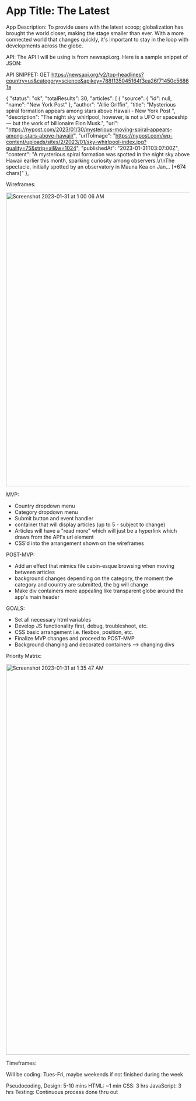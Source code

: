
# App Title: The Latest

App Description: To provide users with the latest scoop; globalization has brought the world closer, making the stage smaller than ever. With a more connected world that changes quickly, it's important to stay in the loop with developments across the globe. 

API: The API I will be using is from newsapi.org. Here is a sample snippet of JSON: 

API SNIPPET: GET https://newsapi.org/v2/top-headlines?country=us&category=science&apikey=788f135045164f3ea26f71450c56861a

{
  "status": "ok",
  "totalResults": 30,
  "articles": [
    {
      "source": {
        "id": null,
        "name": "New York Post"
      },
      "author": "Allie Griffin",
      "title": "Mysterious spiral formation appears among stars above Hawaii - New York Post ",
      "description": "The night sky whirlpool, however, is not a UFO or spaceship — but the work of billionaire Elon Musk.",
      "url": "https://nypost.com/2023/01/30/mysterious-moving-spiral-appears-among-stars-above-hawaii/",
      "urlToImage": "https://nypost.com/wp-content/uploads/sites/2/2023/01/sky-whirlpool-index.jpg?quality=75&strip=all&w=1024",
      "publishedAt": "2023-01-31T03:07:00Z",
      "content": "A mysterious spiral formation was spotted in the night sky above Hawaii earlier this month, sparking curiosity among observers.\r\nThe spectacle, initially spotted by an observatory in Mauna Kea on Jan… [+674 chars]"
    },
   
Wireframes:
    
<img width="803" alt="Screenshot 2023-01-31 at 1 00 06 AM" src="https://user-images.githubusercontent.com/114048369/215678951-b3f42fbd-0774-47af-930b-a7ec794d5caa.png">

MVP: 

* Country dropdown menu
* Category dropdown menu
* Submit button and event handler
* container that will display articles (up to 5 - subject to change) 
* Articles will have a "read more" which will just be a hyperlink which draws from the API's url element
* CSS'd into the arrangement shown on the wireframes

POST-MVP:

* Add an effect that mimics file cabin-esque browsing when moving between articles
* background changes depending on the category, the moment the category and country are submitted, the bg will change
* Make div containers more appealing like transparent globe around the app's main header

GOALS:

* Set all necessary html variables 
* Develop JS functionality first, debug, troubleshoot, etc.
* CSS basic arrangement i.e. flexbox, position, etc.
* Finalize MVP changes and proceed to POST-MVP
* Background changing and decorated containers --> changing divs

Priority Matrix:

<img width="1068" alt="Screenshot 2023-01-31 at 1 35 47 AM" src="https://user-images.githubusercontent.com/114048369/215684835-f7c264b4-1971-4904-bef7-f5ec8bae3a30.png">

Timeframes:

Will be coding: Tues-Fri, maybe weekends if not finished during the week

Pseudocoding, Design: 5-10 mins
HTML: ~1 min
CSS: 3 hrs
JavaScript: 3 hrs
Testing: Continuous process done thru out
